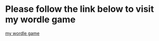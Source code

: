# Please follow the link below to visit my wordle game 

[my wordle game](https://640add288d090300089aefef--tealotion.netlify.app/notes)
